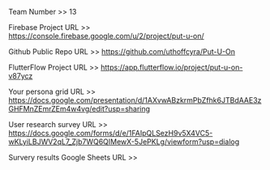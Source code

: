 Team Number >> 13

Firebase Project URL >> https://console.firebase.google.com/u/2/project/put-u-on/

Github Public Repo URL >> https://github.com/uthoffcyra/Put-U-On

FlutterFlow Project URL >> https://app.flutterflow.io/project/put-u-on-v87ycz

Your persona grid URL >> https://docs.google.com/presentation/d/1AXvwABzkrmPbZfhk6JTBdAAE3zGHFMnZEmrZEm4w4vg/edit?usp=sharing

User research survey URL >> https://docs.google.com/forms/d/e/1FAIpQLSezH9v5X4VC5-wKLyiLBJWV2qL7_Zjb7WQ6QIMewX-5JePKLg/viewform?usp=dialog

Survery results Google Sheets URL >> 
